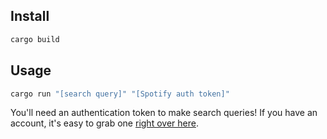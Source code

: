 ## Install

```sh
cargo build
```

## Usage

```sh
cargo run "[search query]" "[Spotify auth token]"
```

You'll need an authentication token to make search queries! If you have an account, it's easy to grab one [right over here](https://developer.spotify.com/console/get-search-item/?q=Muse&type=track&market=US&limit=5&offset=5&include_external=).
